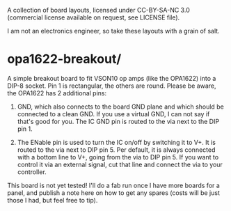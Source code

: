 A collection of board layouts, licensed under CC-BY-SA-NC 3.0 (commercial license available on request, see LICENSE file).

I am not an electronics engineer, so take these layouts with a grain of salt.

# opa1622-breakout/

A simple breakout board to fit VSON10 op amps (like the OPA1622) into a DIP-8 socket.
Pin 1 is rectangular, the others are round.
Please be aware, the OPA1622 has 2 additional pins:

1. GND, which also connects to the board GND plane and which should be connected to a clean GND.
   If you use a virtual GND, I can not say if that's good for you.
   The IC GND pin is routed to the via next to the DIP pin 1.
   
2. The ENable pin is used to turn the IC on/off by switching it to V+.
   It is routed to the via next to DIP pin 5.
   Per default, it is always connected with a bottom line to V+, going from the via to DIP pin 5.
   If you want to control it via an external signal, cut that line and connect the via to your controller.
  
This board is not yet tested! I'll do a fab run once I have more boards for a panel, and publish a note here on how to get any spares (costs will be just those I had, but feel free to tip).
